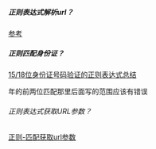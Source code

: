 ##### 正则表达式解析url？
[参考](https://www.cnblogs.com/qzsonline/archive/2012/07/16/2593521.html)

##### 正则匹配身份证？
[15/18位身份证号码验证的正则表达式总结](https://blog.csdn.net/zgrkaka/article/details/80341068)

年的前两位匹配那里后面写的范围应该有错误

###### 正则表达式获取URL参数？
[正则-匹配获取url参数](https://blog.csdn.net/wqq1018893786/article/details/73895250)
